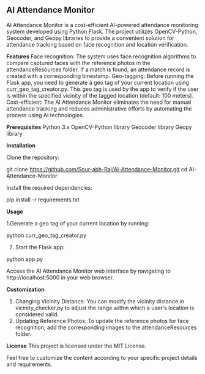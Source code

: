 ## AI Attendance Monitor

AI Attendance Monitor is a cost-efficient AI-powered attendance monitoring system developed using Python Flask. The project utilizes OpenCV-Python, Geocoder, and Geopy libraries to provide a convenient solution for attendance tracking based on face recognition and location verification.

**Features**
Face recognition: The system uses face recognition algorithms to compare captured faces with the reference photos in the attendanceResources folder. If a match is found, an attendance record is created with a corresponding timestamp.
Geo-tagging: Before running the Flask app, you need to generate a geo tag of your current location using curr_geo_tag_creator.py. This geo tag is used by the app to verify if the user is within the specified vicinity of the tagged location (default: 100 meters).
Cost-efficient: The AI Attendance Monitor eliminates the need for manual attendance tracking and reduces administrative efforts by automating the process using AI technologies.

**Prerequisites**
Python 3.x
OpenCV-Python library
Geocoder library
Geopy library

**Installation**

Clone the repository:

git clone https://github.com/Sour-abh-Raj/AI-Attendance-Monitor.git
cd AI-Attendance-Monitor

Install the required dependencies:

pip install -r requirements.txt

**Usage**

1.Generate a geo tag of your current location by running:

python curr_geo_tag_creator.py

2. Start the Flask app:

python app.py

Access the AI Attendance Monitor web interface by navigating to http://localhost:5000 in your web browser.

**Customization**

1. Changing Vicinity Distance: You can modify the vicinity distance in vicinity_checker.py to adjust the range within which a user's location is considered valid.
2. Updating Reference Photos: To update the reference photos for face recognition, add the corresponding images to the attendanceResources folder.

**License**
This project is licensed under the MIT License.

Feel free to customize the content according to your specific project details and requirements.
